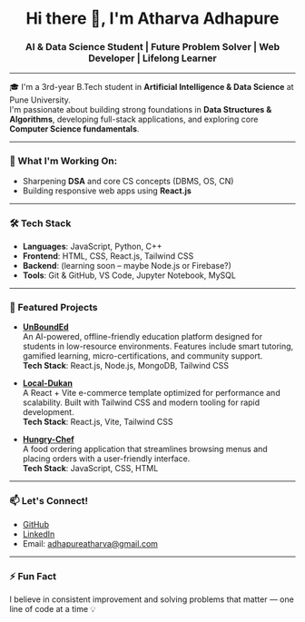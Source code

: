 <h1 align="center">Hi there 👋, I'm Atharva Adhapure</h1>
<h3 align="center">AI & Data Science Student | Future Problem Solver | Web Developer | Lifelong Learner</h3>

---

🎓 I'm a 3rd-year B.Tech student in **Artificial Intelligence & Data Science** at Pune University.  
I'm passionate about building strong foundations in **Data Structures & Algorithms**, developing full-stack applications, and exploring core **Computer Science fundamentals**.

---

### 🚀 What I'm Working On:
- Sharpening **DSA** and core CS concepts (DBMS, OS, CN)
- Building responsive web apps using **React.js**

---

### 🛠️ Tech Stack
- **Languages**: JavaScript, Python, C++
- **Frontend**: HTML, CSS, React.js, Tailwind CSS
- **Backend**: (learning soon – maybe Node.js or Firebase?)
- **Tools**: Git & GitHub, VS Code, Jupyter Notebook, MySQL

---

### 📌 Featured Projects

- **[UnBoundEd](https://github.com/atharva-adhapure/UnBoundEd)**  
  An AI-powered, offline-friendly education platform designed for students in low-resource environments. Features include smart tutoring, gamified learning, micro-certifications, and community support.  
  **Tech Stack**: React.js, Node.js, MongoDB, Tailwind CSS

- **[Local-Dukan](https://github.com/atharva-adhapure/Local-Dukan)**  
  A React + Vite e-commerce template optimized for performance and scalability. Built with Tailwind CSS and modern tooling for rapid development.  
  **Tech Stack**: React.js, Vite, Tailwind CSS

- **[Hungry-Chef](https://github.com/atharva-adhapure/Hungry-Chef)**  
  A food ordering application that streamlines browsing menus and placing orders with a user-friendly interface.  
  **Tech Stack**: JavaScript, CSS, HTML

---

### 📫 Let's Connect!
- [GitHub](https://github.com/atharva-adhapure)
- [LinkedIn](https://www.linkedin.com/in/atharvaadhapure) 
- Email: adhapureatharva@gmail.com

---

### ⚡ Fun Fact
I believe in consistent improvement and solving problems that matter — one line of code at a time 💡

